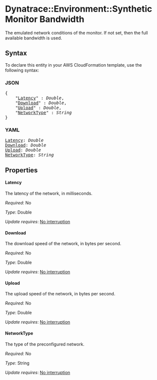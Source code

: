 # Dynatrace::Environment::SyntheticMonitor Bandwidth

The emulated network conditions of the monitor. If not set, then the full available bandwidth is used.

## Syntax

To declare this entity in your AWS CloudFormation template, use the following syntax:

### JSON

<pre>
{
    "<a href="#latency" title="Latency">Latency</a>" : <i>Double</i>,
    "<a href="#download" title="Download">Download</a>" : <i>Double</i>,
    "<a href="#upload" title="Upload">Upload</a>" : <i>Double</i>,
    "<a href="#networktype" title="NetworkType">NetworkType</a>" : <i>String</i>
}
</pre>

### YAML

<pre>
<a href="#latency" title="Latency">Latency</a>: <i>Double</i>
<a href="#download" title="Download">Download</a>: <i>Double</i>
<a href="#upload" title="Upload">Upload</a>: <i>Double</i>
<a href="#networktype" title="NetworkType">NetworkType</a>: <i>String</i>
</pre>

## Properties

#### Latency

The latency of the network, in milliseconds.

_Required_: No

_Type_: Double

_Update requires_: [No interruption](https://docs.aws.amazon.com/AWSCloudFormation/latest/UserGuide/using-cfn-updating-stacks-update-behaviors.html#update-no-interrupt)

#### Download

The download speed of the network, in bytes per second.

_Required_: No

_Type_: Double

_Update requires_: [No interruption](https://docs.aws.amazon.com/AWSCloudFormation/latest/UserGuide/using-cfn-updating-stacks-update-behaviors.html#update-no-interrupt)

#### Upload

The upload speed of the network, in bytes per second.

_Required_: No

_Type_: Double

_Update requires_: [No interruption](https://docs.aws.amazon.com/AWSCloudFormation/latest/UserGuide/using-cfn-updating-stacks-update-behaviors.html#update-no-interrupt)

#### NetworkType

The type of the preconfigured network.

_Required_: No

_Type_: String

_Update requires_: [No interruption](https://docs.aws.amazon.com/AWSCloudFormation/latest/UserGuide/using-cfn-updating-stacks-update-behaviors.html#update-no-interrupt)

